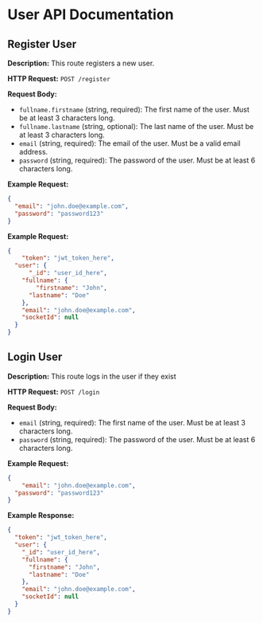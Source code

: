 # User API Documentation

## Register User

**Description:** This route registers a new user.

**HTTP Request:** `POST /register`

**Request Body:**
- `fullname.firstname` (string, required): The first name of the user. Must be at least 3 characters long.
- `fullname.lastname` (string, optional): The last name of the user. Must be at least 3 characters long.
- `email` (string, required): The email of the user. Must be a valid email address.
- `password` (string, required): The password of the user. Must be at least 6 characters long.

**Example Request:**
```JSON
{
  "email": "john.doe@example.com",
  "password": "password123"
}
```

**Example Request:**
```JSON
{
    "token": "jwt_token_here",
  "user": {
      "_id": "user_id_here",
    "fullname": {
        "firstname": "John",
      "lastname": "Doe"
    },
    "email": "john.doe@example.com",
    "socketId": null
  }
}
```

## Login User

**Description:** This route logs in the user if they exist

**HTTP Request:** `POST /login`

**Request Body:**
- `email` (string, required): The first name of the user. Must be at least 3 characters long.
- `password` (string, required): The password of the user. Must be at least 6 characters long.

**Example Request:**
```JSON
{
    "email": "john.doe@example.com",
  "password": "password123"
}
```

**Example Response:**
```JSON
{
  "token": "jwt_token_here",
  "user": {
    "_id": "user_id_here",
    "fullname": {
      "firstname": "John",
      "lastname": "Doe"
    },
    "email": "john.doe@example.com",
    "socketId": null
  }
}
```